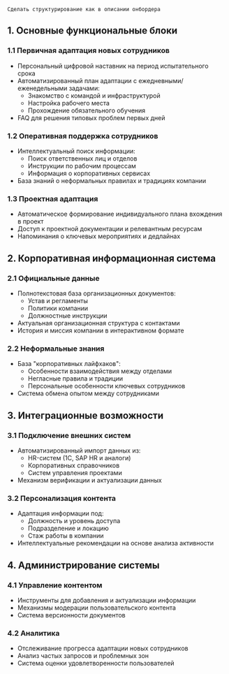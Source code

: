 	Сделать структурирование как в описании онбордера
## 1. Основные функциональные блоки

### 1.1 Первичная адаптация новых сотрудников
- Персональный цифровой наставник на период испытательного срока
- Автоматизированный план адаптации с ежедневными/еженедельными задачами:
  - Знакомство с командой и инфраструктурой
  - Настройка рабочего места
  - Прохождение обязательного обучения
- FAQ для решения типовых проблем первых дней

### 1.2 Оперативная поддержка сотрудников
- Интеллектуальный поиск информации:
  - Поиск ответственных лиц и отделов
  - Инструкции по рабочим процессам
  - Информация о корпоративных сервисах
- База знаний о неформальных правилах и традициях компании

### 1.3 Проектная адаптация
- Автоматическое формирование индивидуального плана вхождения в проект
- Доступ к проектной документации и релевантным ресурсам
- Напоминания о ключевых мероприятиях и дедлайнах

## 2. Корпоративная информационная система

### 2.1 Официальные данные
- Полнотекстовая база организационных документов:
  - Устав и регламенты
  - Политики компании
  - Должностные инструкции
- Актуальная организационная структура с контактами
- История и миссия компании в интерактивном формате

### 2.2 Неформальные знания
- База "корпоративных лайфхаков":
  - Особенности взаимодействия между отделами
  - Негласные правила и традиции
  - Персональные особенности ключевых сотрудников
- Система обмена опытом между сотрудниками

## 3. Интеграционные возможности

### 3.1 Подключение внешних систем
- Автоматизированный импорт данных из:
  - HR-систем (1С, SAP HR и аналоги)
  - Корпоративных справочников
  - Систем управления проектами
- Механизм верификации и актуализации данных

### 3.2 Персонализация контента
- Адаптация информации под:
  - Должность и уровень доступа
  - Подразделение и локацию
  - Стаж работы в компании
- Интеллектуальные рекомендации на основе анализа активности
## 4. Администрирование системы

### 4.1 Управление контентом
- Инструменты для добавления и актуализации информации
- Механизмы модерации пользовательского контента
- Система версионности документов
### 4.2 Аналитика
- Отслеживание прогресса адаптации новых сотрудников
- Анализ частых запросов и проблемных зон
- Система оценки удовлетворенности пользователей